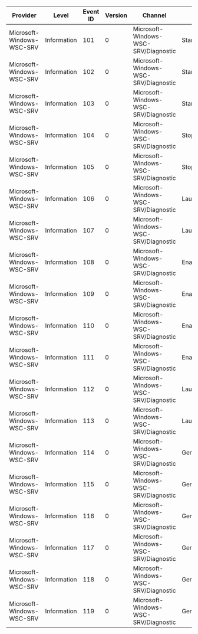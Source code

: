 Provider                   |  Level        |  Event ID  |  Version  |  Channel                               |  Task               |  Opcode  |  Keyword  |  Message
---------------------------|---------------|------------|-----------|----------------------------------------|---------------------|----------|-----------|---------
Microsoft-Windows-WSC-SRV  |  Information  |  101       |  0        |  Microsoft-Windows-WSC-SRV/Diagnostic  |  StartService       |  Start   |  Service  |
Microsoft-Windows-WSC-SRV  |  Information  |  102       |  0        |  Microsoft-Windows-WSC-SRV/Diagnostic  |  StartService       |          |  Service  |
Microsoft-Windows-WSC-SRV  |  Information  |  103       |  0        |  Microsoft-Windows-WSC-SRV/Diagnostic  |  StartService       |  Stop    |  Service  |
Microsoft-Windows-WSC-SRV  |  Information  |  104       |  0        |  Microsoft-Windows-WSC-SRV/Diagnostic  |  StopService        |  Start   |  Service  |
Microsoft-Windows-WSC-SRV  |  Information  |  105       |  0        |  Microsoft-Windows-WSC-SRV/Diagnostic  |  StopService        |  Stop    |  Service  |
Microsoft-Windows-WSC-SRV  |  Information  |  106       |  0        |  Microsoft-Windows-WSC-SRV/Diagnostic  |  LaunchUI           |  Start   |  UI       |
Microsoft-Windows-WSC-SRV  |  Information  |  107       |  0        |  Microsoft-Windows-WSC-SRV/Diagnostic  |  LaunchUI           |  Stop    |  UI       |
Microsoft-Windows-WSC-SRV  |  Information  |  108       |  0        |  Microsoft-Windows-WSC-SRV/Diagnostic  |  EnableFirewall     |  Start   |  UI       |
Microsoft-Windows-WSC-SRV  |  Information  |  109       |  0        |  Microsoft-Windows-WSC-SRV/Diagnostic  |  EnableFirewall     |  Stop    |  UI       |
Microsoft-Windows-WSC-SRV  |  Information  |  110       |  0        |  Microsoft-Windows-WSC-SRV/Diagnostic  |  EnableAntiSpyware  |  Start   |  UI       |
Microsoft-Windows-WSC-SRV  |  Information  |  111       |  0        |  Microsoft-Windows-WSC-SRV/Diagnostic  |  EnableAntiSpyware  |  Stop    |  UI       |
Microsoft-Windows-WSC-SRV  |  Information  |  112       |  0        |  Microsoft-Windows-WSC-SRV/Diagnostic  |  LaunchDialog       |  Start   |  UI       |
Microsoft-Windows-WSC-SRV  |  Information  |  113       |  0        |  Microsoft-Windows-WSC-SRV/Diagnostic  |  LaunchDialog       |  Stop    |  UI       |
Microsoft-Windows-WSC-SRV  |  Information  |  114       |  0        |  Microsoft-Windows-WSC-SRV/Diagnostic  |  GenericMarker      |  Start   |  Service  |
Microsoft-Windows-WSC-SRV  |  Information  |  115       |  0        |  Microsoft-Windows-WSC-SRV/Diagnostic  |  GenericMarker      |  Start   |  Service  |
Microsoft-Windows-WSC-SRV  |  Information  |  116       |  0        |  Microsoft-Windows-WSC-SRV/Diagnostic  |  GenericMarker      |  Start   |  Service  |
Microsoft-Windows-WSC-SRV  |  Information  |  117       |  0        |  Microsoft-Windows-WSC-SRV/Diagnostic  |  GenericMarker      |  Stop    |  UI       |
Microsoft-Windows-WSC-SRV  |  Information  |  118       |  0        |  Microsoft-Windows-WSC-SRV/Diagnostic  |  GenericMarker      |  Stop    |  UI       |
Microsoft-Windows-WSC-SRV  |  Information  |  119       |  0        |  Microsoft-Windows-WSC-SRV/Diagnostic  |  GenericMarker      |  Stop    |  UI       |